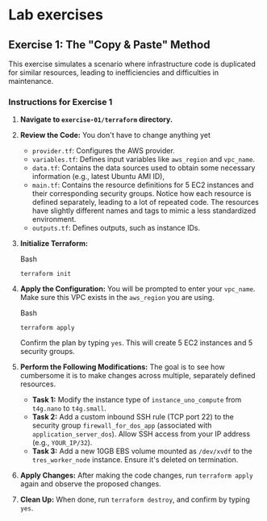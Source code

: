 # Lab exercises

## Exercise 1: The "Copy & Paste" Method

This exercise simulates a scenario where infrastructure code is duplicated for similar resources, leading to inefficiencies and difficulties in maintenance.

### Instructions for Exercise 1

1. **Navigate to `exercise-01/terraform` directory.**
2. **Review the Code:** You don't have to change anything yet
    - `provider.tf`: Configures the AWS provider.
    - `variables.tf`: Defines input variables like `aws_region` and `vpc_name`.
    - `data.tf`: Contains the data sources used to obtain some necessary information (e.g., latest Ubuntu AMI ID),
    - `main.tf`: Contains the resource definitions for 5 EC2 instances and their corresponding security groups. Notice how each resource is defined separately, leading to a lot of repeated code. The resources have slightly different names and tags to mimic a less standardized environment.
    - `outputs.tf`: Defines outputs, such as instance IDs.
3. **Initialize Terraform:**

    Bash

    ```shell
    terraform init
    ```

4. **Apply the Configuration:** You will be prompted to enter your `vpc_name`. Make sure this VPC exists in the `aws_region` you are using.

    Bash

    ```shell
    terraform apply
    ```

    Confirm the plan by typing `yes`. This will create 5 EC2 instances and 5 security groups.
5. **Perform the Following Modifications:** The goal is to see how cumbersome it is to make changes across multiple, separately defined resources.
    - **Task 1:** Modify the instance type of `instance_uno_compute` from `t4g.nano` to `t4g.small`.
    - **Task 2:** Add a custom inbound SSH rule (TCP port 22) to the security group `firewall_for_dos_app` (associated with `application_server_dos`). Allow SSH access from your IP address (e.g., `YOUR_IP/32`).
    - **Task 3:** Add a new 10GB EBS volume mounted as `/dev/xvdf` to the `tres_worker_node` instance. Ensure it's deleted on termination.
6. **Apply Changes:** After making the code changes, run `terraform apply` again and observe the proposed changes.
7. **Clean Up:** When done, run `terraform destroy`, and confirm by typing `yes`.
